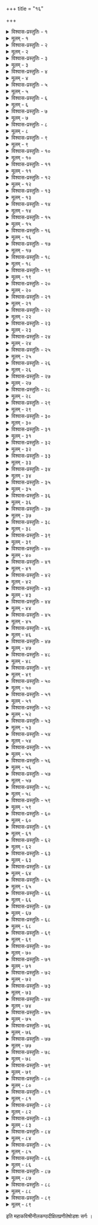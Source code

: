 +++
title = "१६"

+++

<details><summary>विश्वास-प्रस्तुतिः - १</summary>

अथ षोडशः सर्गः ।  
अथ क्षितिं बिभ्रति राजशेखरे द्विजो विरूपाक्ष इति प्रथां गतः ।  
चिराय शम्भुं तपसा प्रसादयन्नवाप गौरीत्यभिविश्रुतां सुताम् ॥ १॥
</details>

<details><summary>मूलम् - १</summary>

अथ षोडशः सर्गः ।  
अथ क्षितिं बिभ्रति राजशेखरे द्विजो विरूपाक्ष इति प्रथां गतः ।  
चिराय शम्भुं तपसा प्रसादयन्नवाप गौरीत्यभिविश्रुतां सुताम् ॥ १॥
</details>


<details><summary>विश्वास-प्रस्तुतिः - २</summary>

स कन्यया जात्वपि पञ्चवर्षया समेत्य तातस्तपसेऽभियाचितः ।  
अदेयमप्येवमपत्यसौहृदाददिक्षदेकाक्षरमम्बिकामनुम् ॥ २॥
</details>

<details><summary>मूलम् - २</summary>

स कन्यया जात्वपि पञ्चवर्षया समेत्य तातस्तपसेऽभियाचितः ।  
अदेयमप्येवमपत्यसौहृदाददिक्षदेकाक्षरमम्बिकामनुम् ॥ २॥
</details>


<details><summary>विश्वास-प्रस्तुतिः - ३</summary>

भवप्रवाहप्रतिपन्नवासनाप्रबन्धयोगेन कुमारिकापि सा ।  
असाधयन्मन्त्रमशेषसिद्धिदं जगन्निदानं जपयज्ञनिष्ठया ॥ ३॥
</details>

<details><summary>मूलम् - ३</summary>

भवप्रवाहप्रतिपन्नवासनाप्रबन्धयोगेन कुमारिकापि सा ।  
असाधयन्मन्त्रमशेषसिद्धिदं जगन्निदानं जपयज्ञनिष्ठया ॥ ३॥
</details>


<details><summary>विश्वास-प्रस्तुतिः - ४</summary>

गुरौ वसन्तं कृतभैक्षवृत्तिकं कदाचिदेकं गृहमागतं वटुम् ।  
अवेक्ष्य तम्मै गुरुरात्मजामदादचिन्तयित्वा कुलशीलबन्धुताः ॥ ४॥
</details>

<details><summary>मूलम् - ४</summary>

गुरौ वसन्तं कृतभैक्षवृत्तिकं कदाचिदेकं गृहमागतं वटुम् ।  
अवेक्ष्य तम्मै गुरुरात्मजामदादचिन्तयित्वा कुलशीलबन्धुताः ॥ ४॥
</details>


<details><summary>विश्वास-प्रस्तुतिः - ५</summary>

दुरागमाभ्यासविलुप्तसत्पथे महेश्वरद्वेषमलीमसात्मनि ।  
दधीचिशापोपहते द्विजान्वये प्रसूतमेनं बुबुधे ततस्तु सः ॥ ५॥
</details>

<details><summary>मूलम् - ५</summary>

दुरागमाभ्यासविलुप्तसत्पथे महेश्वरद्वेषमलीमसात्मनि ।  
दधीचिशापोपहते द्विजान्वये प्रसूतमेनं बुबुधे ततस्तु सः ॥ ५॥
</details>


<details><summary>विश्वास-प्रस्तुतिः - ६</summary>

अलङ्घनीयं शिवशासनं सुरैरपि स्वयम्भूविबुधेश्वरादिभिः ।  
स चिन्तयन् स्वोचितदानसत्कृतां सहोपयन्त्रा प्रजिघाय कन्यकाम् ॥ ६॥
</details>

<details><summary>मूलम् - ६</summary>

अलङ्घनीयं शिवशासनं सुरैरपि स्वयम्भूविबुधेश्वरादिभिः ।  
स चिन्तयन् स्वोचितदानसत्कृतां सहोपयन्त्रा प्रजिघाय कन्यकाम् ॥ ६॥
</details>


<details><summary>विश्वास-प्रस्तुतिः - ७</summary>

अथ स्नुषामात्मभुवा स्वयं हृतामवेक्ष्य फाले भासतेन लाञ्छिताम् ।  
शिवद्विषो तच्छ्वशुरौ ज्वलद्रुषौ निवेशयामासतुरालये पृथक् ॥ ७॥
</details>

<details><summary>मूलम् - ७</summary>

अथ स्नुषामात्मभुवा स्वयं हृतामवेक्ष्य फाले भासतेन लाञ्छिताम् ।  
शिवद्विषो तच्छ्वशुरौ ज्वलद्रुषौ निवेशयामासतुरालये पृथक् ॥ ७॥
</details>


<details><summary>विश्वास-प्रस्तुतिः - ८</summary>

शिवार्चनध्यानकथाविवर्जिते श्मशानतुल्ये सदने तु तत्र सा ।  
अमङ्गले सत्यपि सर्वमङ्गलामनुस्मरन्ती दिवसानि चिक्षिपे ॥ ८॥
</details>

<details><summary>मूलम् - ८</summary>

शिवार्चनध्यानकथाविवर्जिते श्मशानतुल्ये सदने तु तत्र सा ।  
अमङ्गले सत्यपि सर्वमङ्गलामनुस्मरन्ती दिवसानि चिक्षिपे ॥ ८॥
</details>


<details><summary>विश्वास-प्रस्तुतिः - ९</summary>

ततः सदारे श्वशुरे बहिर्गते कदाचिदेनां सदने निषेदुषीम् ।  
प्रहर्षयन् प्रादुरभूद् द्विजात्मना विभूतिरुद्राक्षविभूषितो हरः ॥ ९॥
</details>

<details><summary>मूलम् - ९</summary>

ततः सदारे श्वशुरे बहिर्गते कदाचिदेनां सदने निषेदुषीम् ।  
प्रहर्षयन् प्रादुरभूद् द्विजात्मना विभूतिरुद्राक्षविभूषितो हरः ॥ ९॥
</details>


<details><summary>विश्वास-प्रस्तुतिः - १०</summary>

तमातिथेयीभिरसौ सभाजयन्त्युपास्त यावज्जरठं द्विजर्षभम् ।  
विवेश तावच्छशुरस्तमालयं स च द्विजोऽदृश्यत सुन्दरो युवा ॥ १०॥
</details>

<details><summary>मूलम् - १०</summary>

तमातिथेयीभिरसौ सभाजयन्त्युपास्त यावज्जरठं द्विजर्षभम् ।  
विवेश तावच्छशुरस्तमालयं स च द्विजोऽदृश्यत सुन्दरो युवा ॥ १०॥
</details>


<details><summary>विश्वास-प्रस्तुतिः - ११</summary>

ततः शिवानुस्मरणैकसाधनां स वेपमानामभिलक्ष्य तां हरः ।  
स्तनन्धयोऽदृश्यत तत्समीपतः स्वरेण तस्याः श्वशुरावमर्षयन् ॥ ११॥
</details>

<details><summary>मूलम् - ११</summary>

ततः शिवानुस्मरणैकसाधनां स वेपमानामभिलक्ष्य तां हरः ।  
स्तनन्धयोऽदृश्यत तत्समीपतः स्वरेण तस्याः श्वशुरावमर्षयन् ॥ ११॥
</details>


<details><summary>विश्वास-प्रस्तुतिः - १२</summary>

ततस्तु पृष्टा प्रतिवशिनीसुतं तमालपन्ती श्वशुरेण कुप्यता ।  
बहिर्निरस्ता शिशुनामुना समं निनाय पर्यश्रुमुखी निशामसौ ॥ १२॥
</details>

<details><summary>मूलम् - १२</summary>

ततस्तु पृष्टा प्रतिवशिनीसुतं तमालपन्ती श्वशुरेण कुप्यता ।  
बहिर्निरस्ता शिशुनामुना समं निनाय पर्यश्रुमुखी निशामसौ ॥ १२॥
</details>


<details><summary>विश्वास-प्रस्तुतिः - १३</summary>

भवस्य तं पश्चिमवक्ररूपिणं शिशु स्मरन्तीं हृदि विप्रकन्यकाम् ।  
निनाय कल्ये निजमास्पदं शिवो वृषेण विस्मापितविष्टपत्रयः ॥ १३॥
</details>

<details><summary>मूलम् - १३</summary>

भवस्य तं पश्चिमवक्ररूपिणं शिशु स्मरन्तीं हृदि विप्रकन्यकाम् ।  
निनाय कल्ये निजमास्पदं शिवो वृषेण विस्मापितविष्टपत्रयः ॥ १३॥
</details>


<details><summary>विश्वास-प्रस्तुतिः - १४</summary>

स्तनन्धयं देवमुपास्य सा जहौ स्तनन्धयत्वं भवसङ्घसञ्चितम् ।  
क्रमेत शम्भाववितर्क्यवैभवे क्व तत्क्रतुन्यायविदुक्तिपद्धतिः ॥ १४॥
</details>

<details><summary>मूलम् - १४</summary>

स्तनन्धयं देवमुपास्य सा जहौ स्तनन्धयत्वं भवसङ्घसञ्चितम् ।  
क्रमेत शम्भाववितर्क्यवैभवे क्व तत्क्रतुन्यायविदुक्तिपद्धतिः ॥ १४॥
</details>


<details><summary>विश्वास-प्रस्तुतिः - १५</summary>

मनुं किलं द्यक्षरमाचचक्षिरे प्रभुं प्रजासर्गविधौ पुराविदः ।  
अयं तु सृष्टिस्थितिसंहृतिक्षमो मनुं यमेकाक्षरमारराध सा ॥ १५॥
</details>

<details><summary>मूलम् - १५</summary>

मनुं किलं द्यक्षरमाचचक्षिरे प्रभुं प्रजासर्गविधौ पुराविदः ।  
अयं तु सृष्टिस्थितिसंहृतिक्षमो मनुं यमेकाक्षरमारराध सा ॥ १५॥
</details>


<details><summary>विश्वास-प्रस्तुतिः - १६</summary>

कदापि देवः करिकालचोलतो निशम्य नृत्तानभियुक्ततां निजाम् ।  
बभूव सद्यो नटसूत्रपारगः किमादिशैलूषकुले तदद्भुतम् ॥ १६॥
</details>

<details><summary>मूलम् - १६</summary>

कदापि देवः करिकालचोलतो निशम्य नृत्तानभियुक्ततां निजाम् ।  
बभूव सद्यो नटसूत्रपारगः किमादिशैलूषकुले तदद्भुतम् ॥ १६॥
</details>


<details><summary>विश्वास-प्रस्तुतिः - १७</summary>

शिवे प्रसक्ते सति शैवरात्रके महाव्रते मन्दिरमैशमाश्रितः ।  
प्रसन्नमभ्यर्चनया हरं पुनः प्रसादयिष्यन् प्रणनर्त्त पार्थिवः ॥ १७॥
</details>

<details><summary>मूलम् - १७</summary>

शिवे प्रसक्ते सति शैवरात्रके महाव्रते मन्दिरमैशमाश्रितः ।  
प्रसन्नमभ्यर्चनया हरं पुनः प्रसादयिष्यन् प्रणनर्त्त पार्थिवः ॥ १७॥
</details>


<details><summary>विश्वास-प्रस्तुतिः - १८</summary>

उदञ्चिताकुञ्चितसव्यपादिकाचिरानुवृत्तिश्रमखिन्नमानसः ।  
श्रमं तमीशेऽपि समं व्यचिन्तयत् स हि स्वयं पश्यति शम्भुमात्मवत् ॥ १८॥
</details>

<details><summary>मूलम् - १८</summary>

उदञ्चिताकुञ्चितसव्यपादिकाचिरानुवृत्तिश्रमखिन्नमानसः ।  
श्रमं तमीशेऽपि समं व्यचिन्तयत् स हि स्वयं पश्यति शम्भुमात्मवत् ॥ १८॥
</details>


<details><summary>विश्वास-प्रस्तुतिः - १९</summary>

निधाय सव्यं निभृतं पदं क्षितावुदञ्चयन् दक्षिणमङ्घ्रिमुच्चकैः ।  
नटन्नुदस्व श्रममित्यनुक्षणं नटेश्वरं प्रार्थयते स्म पार्थिवः ॥ १९॥
</details>

<details><summary>मूलम् - १९</summary>

निधाय सव्यं निभृतं पदं क्षितावुदञ्चयन् दक्षिणमङ्घ्रिमुच्चकैः ।  
नटन्नुदस्व श्रममित्यनुक्षणं नटेश्वरं प्रार्थयते स्म पार्थिवः ॥ १९॥
</details>


<details><summary>विश्वास-प्रस्तुतिः - २०</summary>

अदर्शितस्पन्दमथेषदप्यमुं नटेशबिम्बं कलयन् नरेश्वरः ।  
कृपाणकृत्तेन निजेन मौलिना स देवमाराधयितुं समैहत ॥ २०॥
</details>

<details><summary>मूलम् - २०</summary>

अदर्शितस्पन्दमथेषदप्यमुं नटेशबिम्बं कलयन् नरेश्वरः ।  
कृपाणकृत्तेन निजेन मौलिना स देवमाराधयितुं समैहत ॥ २०॥
</details>


<details><summary>विश्वास-प्रस्तुतिः - २१</summary>

न किञ्चिदानन्दमयं स वेद तं न वा किमर्चास्वनपायिनीं स्थितिम् ।  
तथापि तस्याभवदीदृशी मतिस्तथा हि भक्तिस्तपसापि दुर्लभा ॥ २१॥
</details>

<details><summary>मूलम् - २१</summary>

न किञ्चिदानन्दमयं स वेद तं न वा किमर्चास्वनपायिनीं स्थितिम् ।  
तथापि तस्याभवदीदृशी मतिस्तथा हि भक्तिस्तपसापि दुर्लभा ॥ २१॥
</details>


<details><summary>विश्वास-प्रस्तुतिः - २२</summary>

अवेत्य दुर्भेदममुष्य निश्चयं तथा स देवः प्रससाद नर्त्तितुम् ।  
न दुर्लभा तस्य कदापि वश्यता सुदुर्लभा तु स्थिरशीलतैव नः ॥ २२॥
</details>

<details><summary>मूलम् - २२</summary>

अवेत्य दुर्भेदममुष्य निश्चयं तथा स देवः प्रससाद नर्त्तितुम् ।  
न दुर्लभा तस्य कदापि वश्यता सुदुर्लभा तु स्थिरशीलतैव नः ॥ २२॥
</details>


<details><summary>विश्वास-प्रस्तुतिः - २३</summary>

अनन्यथात्वव्रतमात्मकर्मणामपि त्यजन् दूरत एव शङ्करः ।  
यथा स मेने हृदि राजशेखरस्तथा विपर्यस्य ननर्त्त तत्क्षणम् ॥ २३॥
</details>

<details><summary>मूलम् - २३</summary>

अनन्यथात्वव्रतमात्मकर्मणामपि त्यजन् दूरत एव शङ्करः ।  
यथा स मेने हृदि राजशेखरस्तथा विपर्यस्य ननर्त्त तत्क्षणम् ॥ २३॥
</details>


<details><summary>विश्वास-प्रस्तुतिः - २४</summary>

निधाय सव्ये निखिलं भरं तनोः पदे यदास्त प्रकृतिस्तु तस्य सा ।  
प्रपञ्चसर्गस्थितिभङ्गभारमप्ययं तु तत्रैव निवेश्य निर्वृतः ॥ २४॥
</details>

<details><summary>मूलम् - २४</summary>

निधाय सव्ये निखिलं भरं तनोः पदे यदास्त प्रकृतिस्तु तस्य सा ।  
प्रपञ्चसर्गस्थितिभङ्गभारमप्ययं तु तत्रैव निवेश्य निर्वृतः ॥ २४॥
</details>


<details><summary>विश्वास-प्रस्तुतिः - २५</summary>

तदद्भुतं ताण्डवमैन्दुशेखरं प्रसादतस्तस्य सिषेविरे जनाः ।  
गणेश्वरास्ते विषये महीपतेर्वसन्ति ये शङ्करभक्तिशालिनः ॥ २५॥
</details>

<details><summary>मूलम् - २५</summary>

तदद्भुतं ताण्डवमैन्दुशेखरं प्रसादतस्तस्य सिषेविरे जनाः ।  
गणेश्वरास्ते विषये महीपतेर्वसन्ति ये शङ्करभक्तिशालिनः ॥ २५॥
</details>


<details><summary>विश्वास-प्रस्तुतिः - २६</summary>

बबन्ध भाक्तं स्वकृते कृते नृपो विशिष्य तस्मिन् विपरीतताण्डवे ।  
तदादि तद्वंशभुवोऽपि पार्थिवास्तमेव देवं शरणं प्रपेदिरे ॥ २६॥
</details>

<details><summary>मूलम् - २६</summary>

बबन्ध भाक्तं स्वकृते कृते नृपो विशिष्य तस्मिन् विपरीतताण्डवे ।  
तदादि तद्वंशभुवोऽपि पार्थिवास्तमेव देवं शरणं प्रपेदिरे ॥ २६॥
</details>


<details><summary>विश्वास-प्रस्तुतिः - २७</summary>

प्रमार्ष्टुमागः शतशः समर्पयन् पतिः प्रजानां मणिभूषणानि सः ।  
सुतं कुलोत्तुङ्ग इति श्रुतं ततो वरेण लेभे नचिरेण शूलिनः ॥ २७॥
</details>

<details><summary>मूलम् - २७</summary>

प्रमार्ष्टुमागः शतशः समर्पयन् पतिः प्रजानां मणिभूषणानि सः ।  
सुतं कुलोत्तुङ्ग इति श्रुतं ततो वरेण लेभे नचिरेण शूलिनः ॥ २७॥
</details>


<details><summary>विश्वास-प्रस्तुतिः - २८</summary>

गते धरित्रीभृति राजशेखरे गतिं समाख्याविधयैव सूचिताम् ।  
कुलोचितोत्तुङ्गगुणाकरश्चिराद् दधौ कुलोत्तुङ्गमहीपतिः क्षितिम् ॥ २८॥
</details>

<details><summary>मूलम् - २८</summary>

गते धरित्रीभृति राजशेखरे गतिं समाख्याविधयैव सूचिताम् ।  
कुलोचितोत्तुङ्गगुणाकरश्चिराद् दधौ कुलोत्तुङ्गमहीपतिः क्षितिम् ॥ २८॥
</details>


<details><summary>विश्वास-प्रस्तुतिः - २९</summary>

गुणेन शीलेन कुलेन चोन्नतं तमीक्षमाणाः क्षितिपास्ततस्ततः ।  
उपाहरन् स्वस्वकुमारिकाः स्वतस्ततोऽयुतं तस्य बभूवुरङ्गनाः ॥ २९॥
</details>

<details><summary>मूलम् - २९</summary>

गुणेन शीलेन कुलेन चोन्नतं तमीक्षमाणाः क्षितिपास्ततस्ततः ।  
उपाहरन् स्वस्वकुमारिकाः स्वतस्ततोऽयुतं तस्य बभूवुरङ्गनाः ॥ २९॥
</details>


<details><summary>विश्वास-प्रस्तुतिः - ३०</summary>

स तासु लेभे सकलासु पार्थिवः समानरूपान्वयशीलवृत्तिषु ।  
कुलोचितौदार्यविवेकशालिनां कुमारकाणामयुतानि षट् ततः ॥ ३०॥
</details>

<details><summary>मूलम् - ३०</summary>

स तासु लेभे सकलासु पार्थिवः समानरूपान्वयशीलवृत्तिषु ।  
कुलोचितौदार्यविवेकशालिनां कुमारकाणामयुतानि षट् ततः ॥ ३०॥
</details>


<details><summary>विश्वास-प्रस्तुतिः - ३१</summary>

अजायतानन्तगुणाख्यया श्रुतरस्तनूभवानां प्रथमो धरापतेः ।  
तदाश्रितास्तच्चरणार्पितासवः परेऽपि तत्तुल्यगुणा विजह्रिरे ॥ ३१॥
</details>

<details><summary>मूलम् - ३१</summary>

अजायतानन्तगुणाख्यया श्रुतरस्तनूभवानां प्रथमो धरापतेः ।  
तदाश्रितास्तच्चरणार्पितासवः परेऽपि तत्तुल्यगुणा विजह्रिरे ॥ ३१॥
</details>


<details><summary>विश्वास-प्रस्तुतिः - ३२</summary>

यदीदृशी दारसमृद्धिरीदृशी कुलाभिवृद्धिश्च बभूव भूपतेः ।  
इदं हि लीलायितमिन्दुशेखरप्रसादलेशप्रतिलम्भसम्पदः ॥ ३२॥
</details>

<details><summary>मूलम् - ३२</summary>

यदीदृशी दारसमृद्धिरीदृशी कुलाभिवृद्धिश्च बभूव भूपतेः ।  
इदं हि लीलायितमिन्दुशेखरप्रसादलेशप्रतिलम्भसम्पदः ॥ ३२॥
</details>


<details><summary>विश्वास-प्रस्तुतिः - ३३</summary>

स वीरभद्रः स्वशरीरसम्भवैः स्वतुल्यतेजोनिधिभिर्गणैरिव ।  
समं कुलोत्तुङ्गमहीपतिः सुतैः शशांस सर्वाञ्छिवशासनद्विषः ॥ ३३॥
</details>

<details><summary>मूलम् - ३३</summary>

स वीरभद्रः स्वशरीरसम्भवैः स्वतुल्यतेजोनिधिभिर्गणैरिव ।  
समं कुलोत्तुङ्गमहीपतिः सुतैः शशांस सर्वाञ्छिवशासनद्विषः ॥ ३३॥
</details>


<details><summary>विश्वास-प्रस्तुतिः - ३४</summary>

अथ द्विजः कश्चन बालपुत्रया समं गृहिण्या मधुरां समासदत् ।  
तले वटस्यास्त विशालशीतले क्वचित् कठोरातपतापतापितः ॥ ३४॥
</details>

<details><summary>मूलम् - ३४</summary>

अथ द्विजः कश्चन बालपुत्रया समं गृहिण्या मधुरां समासदत् ।  
तले वटस्यास्त विशालशीतले क्वचित् कठोरातपतापतापितः ॥ ३४॥
</details>


<details><summary>विश्वास-प्रस्तुतिः - ३५</summary>

असञ्चरत्पान्थमनालपद्द्विजं सरोजकोशोदरलीनषट्पदम् ।  
प्रतप्तहेमप्रतिमं समस्तमप्यभृदहर्मध्यगते जगद् रवौ ॥ ३५॥
</details>

<details><summary>मूलम् - ३५</summary>

असञ्चरत्पान्थमनालपद्द्विजं सरोजकोशोदरलीनषट्पदम् ।  
प्रतप्तहेमप्रतिमं समस्तमप्यभृदहर्मध्यगते जगद् रवौ ॥ ३५॥
</details>


<details><summary>विश्वास-प्रस्तुतिः - ३६</summary>

ज्वलद् विनापि ज्वलनेन भूतले मदान्धभद्रेभनखम्पचं रजः ।  
अवेक्षमाणैर्नयनैः शरीरिणामतिप्रतेपे दहनाहतैरिव ॥ ३६॥
</details>

<details><summary>मूलम् - ३६</summary>

ज्वलद् विनापि ज्वलनेन भूतले मदान्धभद्रेभनखम्पचं रजः ।  
अवेक्षमाणैर्नयनैः शरीरिणामतिप्रतेपे दहनाहतैरिव ॥ ३६॥
</details>


<details><summary>विश्वास-प्रस्तुतिः - ३७</summary>

स गेहिनीं बाहुलतोपधायिना कुचाग्रविन्यस्तमुखेन सूनुना ।  
तले शयानां तृपयादितां तरोरवेक्ष्य हर्त्तुं सलिलं ययौ बहिः ॥ ३७॥
</details>

<details><summary>मूलम् - ३७</summary>

स गेहिनीं बाहुलतोपधायिना कुचाग्रविन्यस्तमुखेन सूनुना ।  
तले शयानां तृपयादितां तरोरवेक्ष्य हर्त्तुं सलिलं ययौ बहिः ॥ ३७॥
</details>


<details><summary>विश्वास-प्रस्तुतिः - ३८</summary>

स किञ्चिदासाद्य सरोऽतिनिर्मलं हरन् जलं पद्मदलेन शीतलम् ।  
ददर्श विद्धां दयितां महेपुणा रुदन्तमस्याः शिशुमप्युरस्स्थले ॥ ३८॥
</details>

<details><summary>मूलम् - ३८</summary>

स किञ्चिदासाद्य सरोऽतिनिर्मलं हरन् जलं पद्मदलेन शीतलम् ।  
ददर्श विद्धां दयितां महेपुणा रुदन्तमस्याः शिशुमप्युरस्स्थले ॥ ३८॥
</details>


<details><summary>विश्वास-प्रस्तुतिः - ३९</summary>

प्रियावियोगव्यसनाभिमूर्च्छितः स यावदन्विप्यति तत्र कारणम् ।  
ददर्श तावन्मृगयाविहारिणं धनुर्धरं लुब्धकमेकमन्तिके ॥ ३९॥
</details>

<details><summary>मूलम् - ३९</summary>

प्रियावियोगव्यसनाभिमूर्च्छितः स यावदन्विप्यति तत्र कारणम् ।  
ददर्श तावन्मृगयाविहारिणं धनुर्धरं लुब्धकमेकमन्तिके ॥ ३९॥
</details>


<details><summary>विश्वास-प्रस्तुतिः - ४०</summary>

अनेन नूनं दयिता ममाहतेत्यवेत्य केशेषु परामृशन्नमुम् ।  
उपेत्य राज्ञः प्रतिहारमुच्चकैर्द्विजः प्रचुक्रोश विषादविह्वलः ॥ ४०॥
</details>

<details><summary>मूलम् - ४०</summary>

अनेन नूनं दयिता ममाहतेत्यवेत्य केशेषु परामृशन्नमुम् ।  
उपेत्य राज्ञः प्रतिहारमुच्चकैर्द्विजः प्रचुक्रोश विषादविह्वलः ॥ ४०॥
</details>


<details><summary>विश्वास-प्रस्तुतिः - ४१</summary>

ततः कुलोत्तुङ्गनृपस्तदद्भुतं निशम्य खिन्नः पृथगन्वयुङ्क्त तौ ।  
न निश्चिकायैकमघाभियोक्तरि द्विजे किराते च दृढं मृषोत्तरे ॥ ४१॥
</details>

<details><summary>मूलम् - ४१</summary>

ततः कुलोत्तुङ्गनृपस्तदद्भुतं निशम्य खिन्नः पृथगन्वयुङ्क्त तौ ।  
न निश्चिकायैकमघाभियोक्तरि द्विजे किराते च दृढं मृषोत्तरे ॥ ४१॥
</details>


<details><summary>विश्वास-प्रस्तुतिः - ४२</summary>

न तत्त्वमत्र व्यवसातुमीश्महे विना प्रसादाद् गिरिजापतेरिति ।  
निरुध्य लुब्धं शमयन् द्विजं गिरा नृपः प्रपेदे शरणं पिनाकिनम् ॥ ४२॥
</details>

<details><summary>मूलम् - ४२</summary>

न तत्त्वमत्र व्यवसातुमीश्महे विना प्रसादाद् गिरिजापतेरिति ।  
निरुध्य लुब्धं शमयन् द्विजं गिरा नृपः प्रपेदे शरणं पिनाकिनम् ॥ ४२॥
</details>


<details><summary>विश्वास-प्रस्तुतिः - ४३</summary>

द्विजद्वितीयो नगराद् बहिश्चरन् निशि त्वमस्यामुपलप्स्यसेऽखिलम् ।  
इतीरितो भूपतिरिन्दुमौलिना स वैश्यवीथ्यामचरत् क्वचिद्बहिः ॥ ४३॥
</details>

<details><summary>मूलम् - ४३</summary>

द्विजद्वितीयो नगराद् बहिश्चरन् निशि त्वमस्यामुपलप्स्यसेऽखिलम् ।  
इतीरितो भूपतिरिन्दुमौलिना स वैश्यवीथ्यामचरत् क्वचिद्बहिः ॥ ४३॥
</details>


<details><summary>विश्वास-प्रस्तुतिः - ४४</summary>

ततः क्वचित् संवदतोर्द्वयोर्मिथः कथां स शुश्राव कृतान्तदूतयोः ।  
निनीषतोर्वैश्यगृहे वरं क्षणात् प्रवृत्तवैवाहिकमङ्गलावधौ ॥ ४४॥
</details>

<details><summary>मूलम् - ४४</summary>

ततः क्वचित् संवदतोर्द्वयोर्मिथः कथां स शुश्राव कृतान्तदूतयोः ।  
निनीषतोर्वैश्यगृहे वरं क्षणात् प्रवृत्तवैवाहिकमङ्गलावधौ ॥ ४४॥
</details>


<details><summary>विश्वास-प्रस्तुतिः - ४५</summary>

शरव्यमुद्दिश्य शकुन्तमेककं पुरा पुलिन्देन चिरार्पितः शरः ।  
वटद्रुलगः पवनाहतः पतन् यथावधीद् विप्रवधूमतर्कितम् ॥ ४५॥
</details>

<details><summary>मूलम् - ४५</summary>

शरव्यमुद्दिश्य शकुन्तमेककं पुरा पुलिन्देन चिरार्पितः शरः ।  
वटद्रुलगः पवनाहतः पतन् यथावधीद् विप्रवधूमतर्कितम् ॥ ४५॥
</details>


<details><summary>विश्वास-प्रस्तुतिः - ४६</summary>

तथाद्य वैवाहिकतूर्यनिस्वनैः परिभ्रमन्त्यात्र गवा निपातितम् ।  
वरं समादाय करग्रहावधौ पुनर्निवर्त्तेवहि तत्क्षणादिति ॥ ४६॥
</details>

<details><summary>मूलम् - ४६</summary>

तथाद्य वैवाहिकतूर्यनिस्वनैः परिभ्रमन्त्यात्र गवा निपातितम् ।  
वरं समादाय करग्रहावधौ पुनर्निवर्त्तेवहि तत्क्षणादिति ॥ ४६॥
</details>


<details><summary>विश्वास-प्रस्तुतिः - ४७</summary>

सुविस्मितस्तेन सह द्विजन्मना स्वसंशयच्छेदकरीं गिरं तयोः ।  
निशम्य संवादकृते नृपः क्षणं प्रतीक्ष्य तस्थौ वरपातनक्षणम् ॥ ४७॥
</details>

<details><summary>मूलम् - ४७</summary>

सुविस्मितस्तेन सह द्विजन्मना स्वसंशयच्छेदकरीं गिरं तयोः ।  
निशम्य संवादकृते नृपः क्षणं प्रतीक्ष्य तस्थौ वरपातनक्षणम् ॥ ४७॥
</details>


<details><summary>विश्वास-प्रस्तुतिः - ४८</summary>

तथैव वृत्तेऽत्र कृतान्तचेष्टिते धनैः प्रभृतैः परितोप्य स द्विजम् ।  
विसृज्य च व्याधमनुग्रहं विभोरशेषमावेदयति स्म मन्त्रिपु ॥ ४८॥
</details>

<details><summary>मूलम् - ४८</summary>

तथैव वृत्तेऽत्र कृतान्तचेष्टिते धनैः प्रभृतैः परितोप्य स द्विजम् ।  
विसृज्य च व्याधमनुग्रहं विभोरशेषमावेदयति स्म मन्त्रिपु ॥ ४८॥
</details>


<details><summary>विश्वास-प्रस्तुतिः - ४९</summary>

विधुः कलङ्की वियति भ्रमन्नसौ कलङ्कशङ्कापि न शङ्कराश्रिते ।  
अतो न ते स्यादपवादभीरिति प्रशंसितः पाण्ड्यनृपः स मन्त्रिभिः ॥ ४९॥
</details>

<details><summary>मूलम् - ४९</summary>

विधुः कलङ्की वियति भ्रमन्नसौ कलङ्कशङ्कापि न शङ्कराश्रिते ।  
अतो न ते स्यादपवादभीरिति प्रशंसितः पाण्ड्यनृपः स मन्त्रिभिः ॥ ४९॥
</details>


<details><summary>विश्वास-प्रस्तुतिः - ५०</summary>

निवेशितोऽनन्तगुणोऽथ मन्त्रिभिः पदे पितुः शाङ्करमेयुषः पदम् ।  
स रत्नकेयूरवदावहद् भुजे चतुस्समुद्रीपरिवेष्टितां भुवम् ॥ ५०॥
</details>

<details><summary>मूलम् - ५०</summary>

निवेशितोऽनन्तगुणोऽथ मन्त्रिभिः पदे पितुः शाङ्करमेयुषः पदम् ।  
स रत्नकेयूरवदावहद् भुजे चतुस्समुद्रीपरिवेष्टितां भुवम् ॥ ५०॥
</details>


<details><summary>विश्वास-प्रस्तुतिः - ५१</summary>

द्विजाधमः कश्चिदवन्तिषु स्थितः स्वमातृसक्तस्तदमर्षिणं गुरुम् ।  
निहत्य हृत्वा निखिलं च तद्धनं निशि प्रतस्थे सह मातृपाशया ॥ ५१॥
</details>

<details><summary>मूलम् - ५१</summary>

द्विजाधमः कश्चिदवन्तिषु स्थितः स्वमातृसक्तस्तदमर्षिणं गुरुम् ।  
निहत्य हृत्वा निखिलं च तद्धनं निशि प्रतस्थे सह मातृपाशया ॥ ५१॥
</details>


<details><summary>विश्वास-प्रस्तुतिः - ५२</summary>

तमध्वनि व्याधभटा मदोद्भटाः प्रहृत्य सर्वस्वमथापहृत्य च ।  
अपि स्त्रियं तामवरुध्य सुन्दरीमहासिषुस्तं तनुमात्रशेपितम् ॥ ५२॥
</details>

<details><summary>मूलम् - ५२</summary>

तमध्वनि व्याधभटा मदोद्भटाः प्रहृत्य सर्वस्वमथापहृत्य च ।  
अपि स्त्रियं तामवरुध्य सुन्दरीमहासिषुस्तं तनुमात्रशेपितम् ॥ ५२॥
</details>


<details><summary>विश्वास-प्रस्तुतिः - ५३</summary>

कदन्नभिक्षाधिगमाव्यवस्थया कृशो रुजार्त्तः कृपणो दिगम्बरः ।  
परिभ्रमन् दिक्षु कदाचिदानशे स भाग्ययोगेन कदम्बकाननम् ॥ ५३॥
</details>

<details><summary>मूलम् - ५३</summary>

कदन्नभिक्षाधिगमाव्यवस्थया कृशो रुजार्त्तः कृपणो दिगम्बरः ।  
परिभ्रमन् दिक्षु कदाचिदानशे स भाग्ययोगेन कदम्बकाननम् ॥ ५३॥
</details>


<details><summary>विश्वास-प्रस्तुतिः - ५४</summary>

अयत्नमाच्छादनमन्नमप्यसौ प्रविष्टमात्रो नगरीमविन्दत ।  
अनुग्रहान्मीनदृशोऽधुनापि यन्न तत्र कश्चित् क्षुधितो न दुःखितः ॥ ५४॥
</details>

<details><summary>मूलम् - ५४</summary>

अयत्नमाच्छादनमन्नमप्यसौ प्रविष्टमात्रो नगरीमविन्दत ।  
अनुग्रहान्मीनदृशोऽधुनापि यन्न तत्र कश्चित् क्षुधितो न दुःखितः ॥ ५४॥
</details>


<details><summary>विश्वास-प्रस्तुतिः - ५५</summary>

स सञ्चरञ् जातु किरातदम्पती विलासिनौ विश्वविलक्षणश्रियौ ।  
ददर्श दिष्ट्या निशि नतत्परौ महेशधामप्रतिहारसीमनि ॥ ५५॥
</details>

<details><summary>मूलम् - ५५</summary>

स सञ्चरञ् जातु किरातदम्पती विलासिनौ विश्वविलक्षणश्रियौ ।  
ददर्श दिष्ट्या निशि नतत्परौ महेशधामप्रतिहारसीमनि ॥ ५५॥
</details>


<details><summary>विश्वास-प्रस्तुतिः - ५६</summary>

स तत्र विस्रम्भमवाप्य सँल्लपन् न्यवेदयत् स्वं निखिलं विचेष्टितम् ।  
ततः किरातीवचनानुवर्तिना किरातयूनेत्थमबोधि निष्कृतिम् ॥ ५६॥
</details>

<details><summary>मूलम् - ५६</summary>

स तत्र विस्रम्भमवाप्य सँल्लपन् न्यवेदयत् स्वं निखिलं विचेष्टितम् ।  
ततः किरातीवचनानुवर्तिना किरातयूनेत्थमबोधि निष्कृतिम् ॥ ५६॥
</details>


<details><summary>विश्वास-प्रस्तुतिः - ५७</summary>

न कर्मयोगैर्न तपश्शतेन वा विनेतुमंहस्तव विप्र! पार्यते ।  
दुरुत्तरं दुप्कृतमप्यमुं शिवं प्रपद्य वर्षैस्त्रिभिरुत्तरिष्यसि ॥ ५७॥
</details>

<details><summary>मूलम् - ५७</summary>

न कर्मयोगैर्न तपश्शतेन वा विनेतुमंहस्तव विप्र! पार्यते ।  
दुरुत्तरं दुप्कृतमप्यमुं शिवं प्रपद्य वर्षैस्त्रिभिरुत्तरिष्यसि ॥ ५७॥
</details>


<details><summary>विश्वास-प्रस्तुतिः - ५८</summary>

इतीरयित्वैव तिरोहितं क्षणादवेक्ष्य तद् द्वन्द्वमपास्तसंशयः ।  
अवाललम्बे दृढमम्बिकासखं स विप्रबन्धुः शरणं शरीरिणाम् ॥ ५८॥
</details>

<details><summary>मूलम् - ५८</summary>

इतीरयित्वैव तिरोहितं क्षणादवेक्ष्य तद् द्वन्द्वमपास्तसंशयः ।  
अवाललम्बे दृढमम्बिकासखं स विप्रबन्धुः शरणं शरीरिणाम् ॥ ५८॥
</details>


<details><summary>विश्वास-प्रस्तुतिः - ५९</summary>

जपार्चनध्याननतिप्रदिक्षिणस्तवैः स तिस्रः शरदो निरन्तरम् ।  
प्रसाद्य देवं प्रमथैः पुरोकसां समक्षमानीयत शाङ्करं पुरम् ॥ ५९॥
</details>

<details><summary>मूलम् - ५९</summary>

जपार्चनध्याननतिप्रदिक्षिणस्तवैः स तिस्रः शरदो निरन्तरम् ।  
प्रसाद्य देवं प्रमथैः पुरोकसां समक्षमानीयत शाङ्करं पुरम् ॥ ५९॥
</details>


<details><summary>विश्वास-प्रस्तुतिः - ६०</summary>

विशन् पुरीमेव विधूतपातकः सकृत् प्रणम्यैव शिवं गणोऽभवत् ।  
परन्तु वैदेशिक एष वत्सरान् प्रतारितस्त्रीनिति पौरवागभूत् ॥ ६०॥
</details>

<details><summary>मूलम् - ६०</summary>

विशन् पुरीमेव विधूतपातकः सकृत् प्रणम्यैव शिवं गणोऽभवत् ।  
परन्तु वैदेशिक एष वत्सरान् प्रतारितस्त्रीनिति पौरवागभूत् ॥ ६०॥
</details>


<details><summary>विश्वास-प्रस्तुतिः - ६१</summary>

अनुस्मरन् स्वं चरितं विसिष्मिये स नीयमानः प्रमथैः शिवान्तिकम् ।  
विमृष्टमर्मा तु शिवे न्यवेशयत् ततस्त्रिवर्षार्चनयाधमर्णताम् ॥ ६१॥
</details>

<details><summary>मूलम् - ६१</summary>

अनुस्मरन् स्वं चरितं विसिष्मिये स नीयमानः प्रमथैः शिवान्तिकम् ।  
विमृष्टमर्मा तु शिवे न्यवेशयत् ततस्त्रिवर्षार्चनयाधमर्णताम् ॥ ६१॥
</details>


<details><summary>विश्वास-प्रस्तुतिः - ६२</summary>

अथाङ्क इत्यस्त्रविदां पुरोगमो गुरुर्भटानां खुरलीषु विश्रुतः ।  
बहून् समध्यापयदस्त्रसंहितां प्रयोगसंहाररहस्यकोविदः ॥ ६२॥
</details>

<details><summary>मूलम् - ६२</summary>

अथाङ्क इत्यस्त्रविदां पुरोगमो गुरुर्भटानां खुरलीषु विश्रुतः ।  
बहून् समध्यापयदस्त्रसंहितां प्रयोगसंहाररहस्यकोविदः ॥ ६२॥
</details>


<details><summary>विश्वास-प्रस्तुतिः - ६३</summary>

बभूव शिष्येष्वमितेषु सिद्ध इत्यभिख्यया कश्चन तस्य वल्लभः ।  
तमस्त्रशस्त्रेषु विशिष्य पुत्रवद् गुरुर्व्यनैषीदविदन् दुराशयम् ॥ ६३॥
</details>

<details><summary>मूलम् - ६३</summary>

बभूव शिष्येष्वमितेषु सिद्ध इत्यभिख्यया कश्चन तस्य वल्लभः ।  
तमस्त्रशस्त्रेषु विशिष्य पुत्रवद् गुरुर्व्यनैषीदविदन् दुराशयम् ॥ ६३॥
</details>


<details><summary>विश्वास-प्रस्तुतिः - ६४</summary>

स दुर्मतिः स्वं गुरुमप्रकाशयन् प्रकाशयन् स्वां पटुतां तदाहिताम् ।  
अपि स्वशिष्या इति शस्त्रकोविदान् भटान् सतीर्थ्यान् प्रलपंश्चचार सः ॥ ६४॥
</details>

<details><summary>मूलम् - ६४</summary>

स दुर्मतिः स्वं गुरुमप्रकाशयन् प्रकाशयन् स्वां पटुतां तदाहिताम् ।  
अपि स्वशिष्या इति शस्त्रकोविदान् भटान् सतीर्थ्यान् प्रलपंश्चचार सः ॥ ६४॥
</details>


<details><summary>विश्वास-प्रस्तुतिः - ६५</summary>

कदाचिदङ्कस्य सदा सदाशिवप्रणामहेतोर्वसतः शिवालये ।  
उपेत्य गेहं युवतिं च तत्प्रियां रहो जिघृक्षन्ननयावधीरितः ॥ ६५॥
</details>

<details><summary>मूलम् - ६५</summary>

कदाचिदङ्कस्य सदा सदाशिवप्रणामहेतोर्वसतः शिवालये ।  
उपेत्य गेहं युवतिं च तत्प्रियां रहो जिघृक्षन्ननयावधीरितः ॥ ६५॥
</details>


<details><summary>विश्वास-प्रस्तुतिः - ६६</summary>

तमङ्करूपं परिगृह्य जातुचिद् दुराशयं द्वन्द्वरणे निबर्हितुम् ।  
पुराद् बहिः पश्यति पौरमण्डले कृपाणपाणिर्युयुधेऽमुना हरः ॥ ६६॥
</details>

<details><summary>मूलम् - ६६</summary>

तमङ्करूपं परिगृह्य जातुचिद् दुराशयं द्वन्द्वरणे निबर्हितुम् ।  
पुराद् बहिः पश्यति पौरमण्डले कृपाणपाणिर्युयुधेऽमुना हरः ॥ ६६॥
</details>


<details><summary>विश्वास-प्रस्तुतिः - ६७</summary>

स वञ्चयन् वेगममुप्य लीलया कदापि मर्म स्वकमप्रदर्शयन् ।  
अपक्रमाभिक्रमसम्प्लुतोप्लुतैर्विचित्रमीशो व्यचरद् रणाङ्गणे ॥ ६७॥
</details>

<details><summary>मूलम् - ६७</summary>

स वञ्चयन् वेगममुप्य लीलया कदापि मर्म स्वकमप्रदर्शयन् ।  
अपक्रमाभिक्रमसम्प्लुतोप्लुतैर्विचित्रमीशो व्यचरद् रणाङ्गणे ॥ ६७॥
</details>


<details><summary>विश्वास-प्रस्तुतिः - ६८</summary>

अवस्थितः स्थाणुवदग्रतो रिपोर्निपातयन्निश्चलमायुधं क्षितौ ।  
अपि प्रहाराञ्छतशोऽस्य निस्सृतानवञ्चयत् किञ्चिदिवाङ्गकुञ्चनैः ॥ ६८॥
</details>

<details><summary>मूलम् - ६८</summary>

अवस्थितः स्थाणुवदग्रतो रिपोर्निपातयन्निश्चलमायुधं क्षितौ ।  
अपि प्रहाराञ्छतशोऽस्य निस्सृतानवञ्चयत् किञ्चिदिवाङ्गकुञ्चनैः ॥ ६८॥
</details>


<details><summary>विश्वास-प्रस्तुतिः - ६९</summary>

हसन्नवज्ञामसृणैर्विलोचनैरवेक्षमाणस्तृणवत् तमुद्भटम् ।  
किमप्यभिक्रम्य चकार हुङ्कृतैः कृपाणमुष्टिं शिथिलं स वैरिणः ॥ ६९॥
</details>

<details><summary>मूलम् - ६९</summary>

हसन्नवज्ञामसृणैर्विलोचनैरवेक्षमाणस्तृणवत् तमुद्भटम् ।  
किमप्यभिक्रम्य चकार हुङ्कृतैः कृपाणमुष्टिं शिथिलं स वैरिणः ॥ ६९॥
</details>


<details><summary>विश्वास-प्रस्तुतिः - ७०</summary>

उदस्यतीवासिमधो निपातयत्यधो दधातीव निहन्ति मूर्धनि ।  
प्रमत्तवत् तिष्ठति नाभिगम्यते परेण तस्यैवमवर्त्तताहवः ॥ ७०॥
</details>

<details><summary>मूलम् - ७०</summary>

उदस्यतीवासिमधो निपातयत्यधो दधातीव निहन्ति मूर्धनि ।  
प्रमत्तवत् तिष्ठति नाभिगम्यते परेण तस्यैवमवर्त्तताहवः ॥ ७०॥
</details>


<details><summary>विश्वास-प्रस्तुतिः - ७१</summary>

असिं विधुन्वन् भ्रमयन्नुदञ्चयन् निपातयन्निश्चलमावहन् पुनः ।  
करोऽस्य दुर्योधमनोभयङ्करो निमेषमप्यैक्षत नैकचेष्टितः ॥ ७१॥
</details>

<details><summary>मूलम् - ७१</summary>

असिं विधुन्वन् भ्रमयन्नुदञ्चयन् निपातयन्निश्चलमावहन् पुनः ।  
करोऽस्य दुर्योधमनोभयङ्करो निमेषमप्यैक्षत नैकचेष्टितः ॥ ७१॥
</details>


<details><summary>विश्वास-प्रस्तुतिः - ७२</summary>

अविक्षतः क्वाप्यसिधेनुधारया विभिद्य तस्योदरमाहरन् शिरः ।  
प्रकाशयन्नङ्कजयं दिशां मुखे तिरोदधे तद्वपुरिन्दुशेखरः ॥ ७२॥
</details>

<details><summary>मूलम् - ७२</summary>

अविक्षतः क्वाप्यसिधेनुधारया विभिद्य तस्योदरमाहरन् शिरः ।  
प्रकाशयन्नङ्कजयं दिशां मुखे तिरोदधे तद्वपुरिन्दुशेखरः ॥ ७२॥
</details>


<details><summary>विश्वास-प्रस्तुतिः - ७३</summary>

अहो जिगायाङ्क इति प्रशंसतां ततो जनानामवकर्णयन् गिरः ।  
विसिष्मियेऽङ्कः शिवसन्निधौ वसन्नबुद्धतत्सङ्गरसङ्कथः स्वयम् ॥ ७३॥
</details>

<details><summary>मूलम् - ७३</summary>

अहो जिगायाङ्क इति प्रशंसतां ततो जनानामवकर्णयन् गिरः ।  
विसिष्मियेऽङ्कः शिवसन्निधौ वसन्नबुद्धतत्सङ्गरसङ्कथः स्वयम् ॥ ७३॥
</details>


<details><summary>विश्वास-प्रस्तुतिः - ७४</summary>

विचित्रमेतत् किल वृत्तमीशितुः प्रवृत्तमङ्के परभक्तिशालिनि ।  
इति स्तुवन्तो मधुरौकसः शिवादनन्यमैक्षन्त तमस्त्रकोविदम् ॥ ७४॥
</details>

<details><summary>मूलम् - ७४</summary>

विचित्रमेतत् किल वृत्तमीशितुः प्रवृत्तमङ्के परभक्तिशालिनि ।  
इति स्तुवन्तो मधुरौकसः शिवादनन्यमैक्षन्त तमस्त्रकोविदम् ॥ ७४॥
</details>


<details><summary>विश्वास-प्रस्तुतिः - ७५</summary>

किमेतदङ्केन शिवे निवेदितं किमन्ततो वेत्ति स तं व्यतिक्रमम् ।  
अहो दयालुत्वमनङ्गहन्तुरित्यभूञ्चलानामपि निश्चलं मनः ॥ ७५॥
</details>

<details><summary>मूलम् - ७५</summary>

किमेतदङ्केन शिवे निवेदितं किमन्ततो वेत्ति स तं व्यतिक्रमम् ।  
अहो दयालुत्वमनङ्गहन्तुरित्यभूञ्चलानामपि निश्चलं मनः ॥ ७५॥
</details>


<details><summary>विश्वास-प्रस्तुतिः - ७६</summary>

ततः स कालेन शशाङ्कशेखरः सदारमेनं प्रमथेष्वयोजयत् ।  
तरन्ति नाद्यापि तपोधना द्विजाः क ईश्वराणामवधारयेन्मनः ॥ ७६॥
</details>

<details><summary>मूलम् - ७६</summary>

ततः स कालेन शशाङ्कशेखरः सदारमेनं प्रमथेष्वयोजयत् ।  
तरन्ति नाद्यापि तपोधना द्विजाः क ईश्वराणामवधारयेन्मनः ॥ ७६॥
</details>


<details><summary>विश्वास-प्रस्तुतिः - ७७</summary>

तदादि भूयश्शिवभक्तिगौरवे विजृम्भमाणे विषये महीभुजः ।  
तथागताः केऽप्यभिचर्य पन्नगं न्ययुञ्जतोद्दामविषामिभीषणम् ॥ ७७॥
</details>

<details><summary>मूलम् - ७७</summary>

तदादि भूयश्शिवभक्तिगौरवे विजृम्भमाणे विषये महीभुजः ।  
तथागताः केऽप्यभिचर्य पन्नगं न्ययुञ्जतोद्दामविषामिभीषणम् ॥ ७७॥
</details>


<details><summary>विश्वास-प्रस्तुतिः - ७८</summary>

तमद्रिकूटप्रतिमं महोरगं समापतन्तं नृपतिर्विचारयन् ।  
पुराद्विनिर्गत्य पुराहितं स्मरन् शरं शरासे समधत्त दारुणम् ॥ ७८॥
</details>

<details><summary>मूलम् - ७८</summary>

तमद्रिकूटप्रतिमं महोरगं समापतन्तं नृपतिर्विचारयन् ।  
पुराद्विनिर्गत्य पुराहितं स्मरन् शरं शरासे समधत्त दारुणम् ॥ ७८॥
</details>


<details><summary>विश्वास-प्रस्तुतिः - ७९</summary>

महेशभूषान्वययोगशङ्कितः क्षणं विनिश्चित्य स मायिकं ततः ।  
अताडयत् पन्नगपाशमाशुगैः स चावमत् तद्व्यथया विषानलम् ॥ ७९॥
</details>

<details><summary>मूलम् - ७९</summary>

महेशभूषान्वययोगशङ्कितः क्षणं विनिश्चित्य स मायिकं ततः ।  
अताडयत् पन्नगपाशमाशुगैः स चावमत् तद्व्यथया विषानलम् ॥ ७९॥
</details>


<details><summary>विश्वास-प्रस्तुतिः - ८०</summary>

हालाहलेनेव पुरा विनिर्यता विषेण तेन ज्वलताभितापिताः ।  
जनाः क्षितीशेन समं समाययुः शरण्यमीशं शरणं समाकुलाः ॥ ८०॥
</details>

<details><summary>मूलम् - ८०</summary>

हालाहलेनेव पुरा विनिर्यता विषेण तेन ज्वलताभितापिताः ।  
जनाः क्षितीशेन समं समाययुः शरण्यमीशं शरणं समाकुलाः ॥ ८०॥
</details>


<details><summary>विश्वास-प्रस्तुतिः - ८१</summary>

कृतस्मितो नीपवनेश्वरस्ततः कियत्तदस्तीति गिरा प्रहर्षयन् ।  
उपेत्य लिङ्गादुरगान्तिकं गतः समन्ततः प्रेक्षत शान्तया दृशा ॥ ८१॥
</details>

<details><summary>मूलम् - ८१</summary>

कृतस्मितो नीपवनेश्वरस्ततः कियत्तदस्तीति गिरा प्रहर्षयन् ।  
उपेत्य लिङ्गादुरगान्तिकं गतः समन्ततः प्रेक्षत शान्तया दृशा ॥ ८१॥
</details>


<details><summary>विश्वास-प्रस्तुतिः - ८२</summary>

ततः पुरैवोन्मथिते फणाधरे धराधरत्वं प्रतिपद्य तस्थुषि ।  
विषाग्नितप्तान् मनुजान् द्रुमानपि व्यधत्त देवः करुणामृताप्लुतान् ॥ ८२॥
</details>

<details><summary>मूलम् - ८२</summary>

ततः पुरैवोन्मथिते फणाधरे धराधरत्वं प्रतिपद्य तस्थुषि ।  
विषाग्नितप्तान् मनुजान् द्रुमानपि व्यधत्त देवः करुणामृताप्लुतान् ॥ ८२॥
</details>


<details><summary>विश्वास-प्रस्तुतिः - ८३</summary>

तथा गते भोगिनि गां सुदुर्जयां तथागताः काञ्चिदथाभिचारिकीम् ।  
अकल्पयञ्जेतुमिमां समादिशद् दयानिधिर्वाहवृषं वृषध्वजः ॥ ८३॥
</details>

<details><summary>मूलम् - ८३</summary>

तथा गते भोगिनि गां सुदुर्जयां तथागताः काञ्चिदथाभिचारिकीम् ।  
अकल्पयञ्जेतुमिमां समादिशद् दयानिधिर्वाहवृषं वृषध्वजः ॥ ८३॥
</details>


<details><summary>विश्वास-प्रस्तुतिः - ८४</summary>

स तुङ्गश‍ृङ्गव्यतिषङ्गनिर्दलद्धनाघनस्रस्तघनाम्बुवृष्टिभिः ।  
खुरक्षतक्षोणिरजः शमं नयन् महावृषः प्रास्थित तज्जिगीषया ॥ ८४॥
</details>

<details><summary>मूलम् - ८४</summary>

स तुङ्गश‍ृङ्गव्यतिषङ्गनिर्दलद्धनाघनस्रस्तघनाम्बुवृष्टिभिः ।  
खुरक्षतक्षोणिरजः शमं नयन् महावृषः प्रास्थित तज्जिगीषया ॥ ८४॥
</details>


<details><summary>विश्वास-प्रस्तुतिः - ८५</summary>

पदैः स यद् ध्यानतपोध्वरांहतिप्रभेदभिन्नैर्विददार मेदिनीम् ।  
रजोभिरुद्धूलितसर्वविग्रहा बभूवुरेतत्प्रभवैर्महर्षयः ॥ ८५॥
</details>

<details><summary>मूलम् - ८५</summary>

पदैः स यद् ध्यानतपोध्वरांहतिप्रभेदभिन्नैर्विददार मेदिनीम् ।  
रजोभिरुद्धूलितसर्वविग्रहा बभूवुरेतत्प्रभवैर्महर्षयः ॥ ८५॥
</details>


<details><summary>विश्वास-प्रस्तुतिः - ८६</summary>

वृषस्तदुद्धूय विषाणयोर्युगं प्रसह्य तस्या हृदयं बिभेद गोः ।  
जरद्गवीनां हृदयं विविच्यते यदन्तराश्चर्यगवाक्ष वर्त्मना ॥ ८६॥
</details>

<details><summary>मूलम् - ८६</summary>

वृषस्तदुद्धूय विषाणयोर्युगं प्रसह्य तस्या हृदयं बिभेद गोः ।  
जरद्गवीनां हृदयं विविच्यते यदन्तराश्चर्यगवाक्ष वर्त्मना ॥ ८६॥
</details>


<details><summary>विश्वास-प्रस्तुतिः - ८७</summary>

स तां पतन्तीमवनीधरात्मना समीक्ष्य शैलः स्वयमप्यभूद् वृषः ।  
उदग्रश‍ृङ्गः पुरमुत्तरेण यो विराजतेऽद्यापि वृषाचलाख्यया ॥ ८७॥
</details>

<details><summary>मूलम् - ८७</summary>

स तां पतन्तीमवनीधरात्मना समीक्ष्य शैलः स्वयमप्यभूद् वृषः ।  
उदग्रश‍ृङ्गः पुरमुत्तरेण यो विराजतेऽद्यापि वृषाचलाख्यया ॥ ८७॥
</details>


<details><summary>विश्वास-प्रस्तुतिः - ८८</summary>

ततः कुमारं कुलभूषणाभिधं तपोभिरासाद्य कुलाहविक्रमम् ।  
तदर्पिताशेषधुरो धरापतिः पदं प्रपदे परमैन्दुशेखरम् ॥ ८८॥
</details>

<details><summary>मूलम् - ८८</summary>

ततः कुमारं कुलभूषणाभिधं तपोभिरासाद्य कुलाहविक्रमम् ।  
तदर्पिताशेषधुरो धरापतिः पदं प्रपदे परमैन्दुशेखरम् ॥ ८८॥
</details>


<details><summary>विश्वास-प्रस्तुतिः - ८९</summary>

गाम्भीर्येण निषङ्गतां विशिखतां धर्मद्रुहां निग्रहा-  
दुच्छ्रायेण शरासतां कटकतामुच्चावचैर्वाङ्मुखैः ।  
विश्वेषामनुरञ्जनैरनुपमैरुत्तंसतामप्यसौ  
बिभ्राणः कुलभूषणः कुलपतिं देवः सिषेवे शिवम् ॥ ८९॥
</details>

<details><summary>मूलम् - ८९</summary>

गाम्भीर्येण निषङ्गतां विशिखतां धर्मद्रुहां निग्रहा-  
दुच्छ्रायेण शरासतां कटकतामुच्चावचैर्वाङ्मुखैः ।  
विश्वेषामनुरञ्जनैरनुपमैरुत्तंसतामप्यसौ  
बिभ्राणः कुलभूषणः कुलपतिं देवः सिषेवे शिवम् ॥ ८९॥
</details>

इति महाकविश्रीनीलकण्ठदीक्षितप्रणीतेषोडशः सर्गः ।  